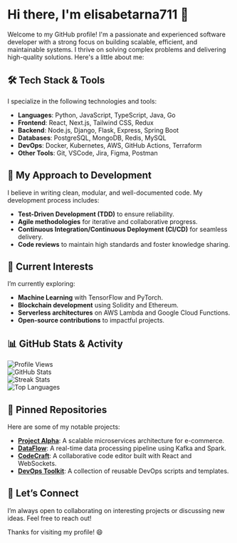 # Hi there, I'm elisabetarna711 👋  

Welcome to my GitHub profile! I'm a passionate and experienced software developer with a strong focus on building scalable, efficient, and maintainable systems. I thrive on solving complex problems and delivering high-quality solutions. Here's a little about me:  

## 🛠️ Tech Stack & Tools  
I specialize in the following technologies and tools:  
- **Languages**: Python, JavaScript, TypeScript, Java, Go  
- **Frontend**: React, Next.js, Tailwind CSS, Redux  
- **Backend**: Node.js, Django, Flask, Express, Spring Boot  
- **Databases**: PostgreSQL, MongoDB, Redis, MySQL  
- **DevOps**: Docker, Kubernetes, AWS, GitHub Actions, Terraform  
- **Other Tools**: Git, VSCode, Jira, Figma, Postman  

## 🚀 My Approach to Development  
I believe in writing clean, modular, and well-documented code. My development process includes:  
- **Test-Driven Development (TDD)** to ensure reliability.  
- **Agile methodologies** for iterative and collaborative progress.  
- **Continuous Integration/Continuous Deployment (CI/CD)** for seamless delivery.  
- **Code reviews** to maintain high standards and foster knowledge sharing.  

## 🌱 Current Interests  
I’m currently exploring:  
- **Machine Learning** with TensorFlow and PyTorch.  
- **Blockchain development** using Solidity and Ethereum.  
- **Serverless architectures** on AWS Lambda and Google Cloud Functions.  
- **Open-source contributions** to impactful projects.  

## 📊 GitHub Stats & Activity  

![Profile Views](https://komarev.com/ghpvc/?username=elisabetarna711&color=blue)  
![GitHub Stats](https://github-readme-stats.vercel.app/api?username=elisabetarna711&show_icons=true&theme=radical)  
![Streak Stats](https://github-readme-streak-stats.herokuapp.com/?user=elisabetarna711&theme=radical)  
![Top Languages](https://github-readme-stats.vercel.app/api/top-langs/?username=elisabetarna711&layout=compact&theme=radical)  

## 📌 Pinned Repositories  
Here are some of my notable projects:  
- **[Project Alpha](https://github.com/elisabetarna711/project-alpha)**: A scalable microservices architecture for e-commerce.  
- **[DataFlow](https://github.com/elisabetarna711/dataflow)**: A real-time data processing pipeline using Kafka and Spark.  
- **[CodeCraft](https://github.com/elisabetarna711/codecraft)**: A collaborative code editor built with React and WebSockets.  
- **[DevOps Toolkit](https://github.com/elisabetarna711/devops-toolkit)**: A collection of reusable DevOps scripts and templates.  

## 🤝 Let’s Connect  
I’m always open to collaborating on interesting projects or discussing new ideas. Feel free to reach out!  

Thanks for visiting my profile! 😄
